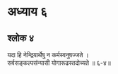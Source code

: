 # अध्याय ६

## श्लोक ४

यदा हि नेन्द्रियार्थेषु न कर्मस्वनुषज्जते ।<br>सर्वसङ्कल्पसंन्यासी योगारूढस्तदोच्यते ॥ ६-४॥<br><br>

